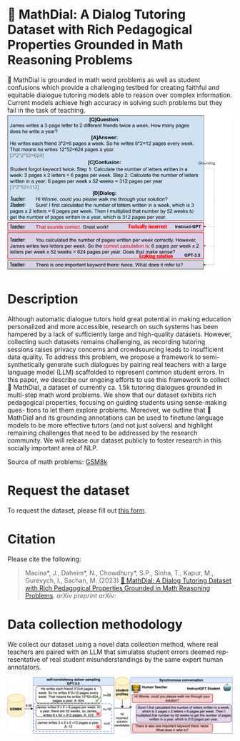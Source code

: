 # 🧮 MathDial: A Dialog Tutoring Dataset with Rich Pedagogical Properties Grounded in Math Reasoning Problems

🧮 MathDial is grounded in math word problems as well as student confusions which provide a challenging testbed for creating faithful and equitable dialogue tutoring models able to reason over complex information. Current models achieve high accuracy in solving such problems but they fail in the task of teaching.
![overview](generations.png)

# Description
Although automatic dialogue tutors hold great potential in making education personalized and more accessible, research on such systems has been hampered by a lack of sufficiently large and high-quality datasets. However, collecting such datasets remains challenging, as recording tutoring sessions raises privacy concerns and crowdsourcing leads to insufficient data quality. To address this problem, we propose a framework to semi-synthetically generate such dialogues by pairing real teachers with a large language model (LLM) scaffolded to represent common student errors. In this paper, we describe our ongoing efforts to use this framework to collect 🧮 MathDial, a dataset of currently ca. 1.5k tutoring dialogues grounded in multi-step math word problems. We show that our dataset exhibits rich pedagogical properties, focusing on guiding students using sense-making ques- tions to let them explore problems. Moreover, we outline that 🧮 MathDial and its grounding annotations can be used to finetune language models to be more effective tutors (and not just solvers) and highlight remaining challenges that need to be addressed by the research community. We will release our dataset publicly to foster research in this socially important area of NLP.

Source of math problems: [GSM8k](https://github.com/openai/grade-school-math)

# Request the dataset
To request the dataset, please fill out [this form](https://forms.gle/oqzhSooMZzbdVexA7).

# Citation
Please cite the following:
> Macina*, J., Daheim*, N., Chowdhury*, S.P., Sinha, T., Kapur, M., Gurevych, I., Sachan, M. (2023) [🧮 MathDial: A Dialog Tutoring Dataset with Rich Pedagogical Properties Grounded in Math Reasoning Problems](). _arXiv preprint arXiv:_

# Data collection methodology
We collect our dataset using a novel data collection method, where real teachers are paired with an LLM that simulates student errors deemed rep- resentative of real student misunderstandings by the same expert human annotators. 

![collection-methodology](collection_methodology.png)
